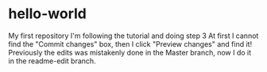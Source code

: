# hello-world
My first repository 
I'm following the tutorial and doing step 3
At first I cannot find the "Commit changes" box, then I click "Preview changes" and find it!
Previously the edits was mistakenly done in the Master branch, now I do it in the readme-edit branch.
